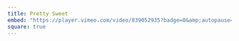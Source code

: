 ```yaml
---
title: Pretty Sweet
embed: "https://player.vimeo.com/video/839052935?badge=0&amp;autopause=0&amp;player_id=0&amp;app_id=58479"
square: true
---
```

